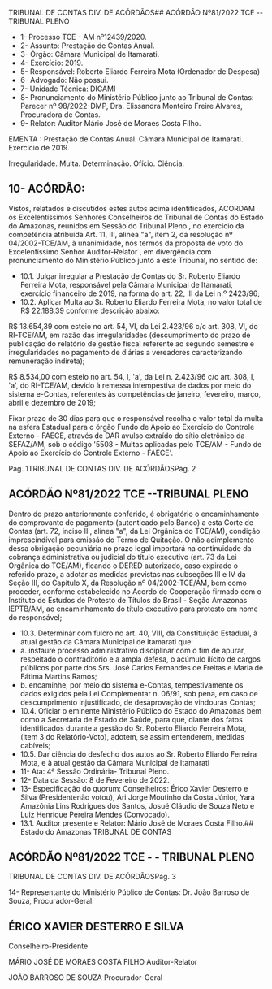 TRIBUNAL DE CONTAS DIV. DE ACÓRDÃOS## ACÓRDÃO Nº81/2022  TCE --TRIBUNAL PLENO

- 1- Processo TCE - AM nº12439/2020.
- 2- Assunto: Prestação de Contas Anual.
- 3- Órgão: Câmara Municipal de Itamarati.
- 4- Exercício: 2019.
- 5- Responsável: Roberto Eliardo Ferreira Mota (Ordenador de Despesa)
- 6- Advogado: Não possui.
- 7- Unidade Técnica: DICAMI
- 8- Pronunciamento  do  Ministério  Público  junto  ao  Tribunal  de  Contas: Parecer  nº 98/2022-DMP, Dra. Elissandra Monteiro Freire Alvares, Procuradora de Contas.
- 9- Relator: Auditor Mário José de Moraes Costa Filho.

EMENTA : Prestação  de  Contas  Anual. Câmara Municipal de Itamarati. Exercício de 2019.

Irregularidade. Multa. Determinação. Ofício. Ciência.

## 10-  ACÓRDÃO:

Vistos, relatados e discutidos estes autos acima identificados, ACORDAM os Excelentíssimos Senhores Conselheiros do Tribunal de Contas do Estado do Amazonas, reunidos em Sessão do Tribunal Pleno , no exercício da competência atribuída Art. 11, III, alínea  "a",  item  2,  da  resolução  nº  04/2002-TCE/AM, à  unanimidade, nos  termos  da proposta  de  voto  do  Excelentíssimo  Senhor  Auditor-Relator , em  divergência com pronunciamento do Ministério Público junto a este Tribunal, no sentido de:

- 10.1. Julgar irregular a Prestação de Contas do Sr. Roberto Eliardo Ferreira Mota, responsável pela Câmara Municipal de Itamarati, exercício financeiro de 2019, na forma do art. 22, III da Lei n.º 2423/96;
- 10.2.  Aplicar Multa ao Sr. Roberto Eliardo Ferreira Mota, no valor total de R$ 22.188,39 conforme descrição abaixo:

R$ 13.654,39 com esteio no art. 54, VI, da Lei 2.423/96 c/c art. 308, VI, do RI-TCE/AM, em razão das irregularidades (descumprimento do prazo de publicação do relatório de gestão fiscal referente ao segundo semestre e irregularidades  no  pagamento  de  diárias  a  vereadores  caracterizando remuneração indireta);

R$ 8.534,00 com esteio no art. 54, I, 'a', da Lei n. 2.423/96 c/c art. 308, I, 'a', do RI-TCE/AM, devido à remessa intempestiva de dados por meio do sistema e-Contas, referentes às competências de janeiro, fevereiro, março, abril e dezembro de 2019;

Fixar prazo de 30 dias para  que  o responsável recolha o valor total da multa na esfera Estadual para o órgão Fundo de Apoio ao Exercício do Controle  Externo  -  FAECE,  através  de  DAR  avulso  extraído  do  sítio eletrônico  da  SEFAZ/AM,  sob  o  código  '5508  -  Multas  aplicadas  pelo TCE/AM - Fundo de Apoio ao Exercício do Controle Externo - FAECE'.

Pág. 1TRIBUNAL DE CONTAS DIV. DE ACÓRDÃOSPág. 2

## ACÓRDÃO Nº81/2022  TCE --TRIBUNAL PLENO

Dentro do prazo anteriormente conferido, é obrigatório o encaminhamento do comprovante de pagamento (autenticado pelo Banco) a esta Corte de Contas (art. 72, inciso III, alínea "a", da Lei Orgânica do TCE/AM), condição imprescindível para emissão do Termo de Quitação. O não adimplemento dessa obrigação pecuniária no prazo legal importará na continuidade da cobrança  administrativa  ou  judicial  do  título  executivo  (art.  73  da  Lei Orgânica  do  TCE/AM),  ficando  o  DERED  autorizado,  caso  expirado  o referido prazo, a adotar as medidas previstas nas subseções III e IV da Seção III,  do  Capítulo  X,  da  Resolução nº  04/2002-TCE/AM,  bem como proceder, conforme estabelecido no Acordo de Cooperação firmado com o Instituto de Estudos de Protesto de Títulos do Brasil - Seção Amazonas IEPTB/AM, ao encaminhamento do título executivo para protesto em nome do responsável;

- 10.3.  Determinar com fulcro no art. 40, VIII, da Constituição Estadual, à atual gestão da Câmara Municipal de Itamarati que:
- a. instaure processo  administrativo  disciplinar  com  o  fim  de  apurar, respeitado o contraditório e a ampla defesa, o acúmulo ilícito de cargos públicos por parte dos Srs. José Carlos Fernandes de Freitas e Maria de Fátima Martins Ramos;
- b. encaminhe, por meio do sistema e-Contas, tempestivamente os dados exigidos  pela  Lei  Complementar  n.  06/91,  sob  pena,  em  caso  de descumprimento injustificado, de desaprovação de vindouras Contas;
- 10.4. Oficiar o eminente Ministério Público do Estado do Amazonas bem como a Secretaria de Estado de Saúde, para que, diante dos fatos identificados durante  a  gestão  do Sr.  Roberto  Eliardo  Ferreira  Mota, (item  3  do Relatório-Voto), adotem, se assim entenderem, medidas cabíveis;
- 10.5.  Dar ciência do desfecho dos autos ao Sr. Roberto Eliardo Ferreira Mota, e à atual gestão da Câmara Municipal de Itamarati
- 11-  Ata: 4ª Sessão Ordinária- Tribunal Pleno.
- 12-  Data da Sessão: 8 de Fevereiro de 2022.
- 13-  Especificação do quorum: Conselheiros: Érico Xavier Desterro e Silva (Presidentenão votou), Ari Jorge Moutinho da Costa Júnior, Yara Amazônia Lins Rodrigues dos Santos, Josué Cláudio de Souza Neto e Luiz Henrique Pereira Mendes (Convocado).
- 13.1. Auditor presente e Relator: Mário José de Moraes Costa Filho.## Estado do Amazonas TRIBUNAL DE CONTAS

## ACÓRDÃO Nº81/2022  TCE - - TRIBUNAL PLENO

TRIBUNAL DE CONTAS DIV. DE ACÓRDÃOSPág. 3

14-  Representante  do  Ministério  Público  de  Contas: Dr.  João  Barroso  de  Souza, Procurador-Geral.

## ÉRICO XAVIER DESTERRO E SILVA

Conselheiro-Presidente

MÁRIO JOSÉ DE MORAES COSTA FILHO Auditor-Relator

JOÃO BARROSO DE SOUZA Procurador-Geral